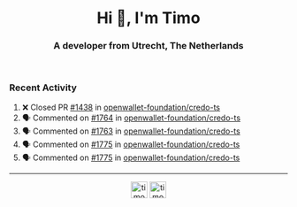 <h1 align="center">Hi 👋, I'm Timo</h1>
<h3 align="center">A developer from Utrecht, The Netherlands</h3>
<br/>
<!-- https://github.com/rahuldkjain/github-profile-readme-generator --!>

<!--  <p align="left"><img src="https://github-readme-stats.vercel.app/api?username=timoglastra&show_icons=true&count_private=true&" alt="timoglastra" /></p> --!>

<!--
Github language stats
<p align="left"><img src="https://github-readme-stats.vercel.app/api/top-langs/?username=timoglastra&layout=compact" alt="timoglastra" /><p>
-->

<!-- Codestats language stats -->
<!-- <p align="left"><img src="https://codestats-readme.vercel.app/api/top-langs/?username=timoglastra&layout=compact&language_count=12" alt="timoglastra" /><p>    --!>
  
<h3>Recent Activity</h3>

<!--START_SECTION:activity-->
1. ❌ Closed PR [#1438](https://github.com/openwallet-foundation/credo-ts/pull/1438) in [openwallet-foundation/credo-ts](https://github.com/openwallet-foundation/credo-ts)
2. 🗣 Commented on [#1764](https://github.com/openwallet-foundation/credo-ts/pull/1764#issuecomment-1969140910) in [openwallet-foundation/credo-ts](https://github.com/openwallet-foundation/credo-ts)
3. 🗣 Commented on [#1763](https://github.com/openwallet-foundation/credo-ts/issues/1763#issuecomment-1963371742) in [openwallet-foundation/credo-ts](https://github.com/openwallet-foundation/credo-ts)
4. 🗣 Commented on [#1775](https://github.com/openwallet-foundation/credo-ts/issues/1775#issuecomment-1963364300) in [openwallet-foundation/credo-ts](https://github.com/openwallet-foundation/credo-ts)
5. 🗣 Commented on [#1775](https://github.com/openwallet-foundation/credo-ts/issues/1775#issuecomment-1963363312) in [openwallet-foundation/credo-ts](https://github.com/openwallet-foundation/credo-ts)
<!--END_SECTION:activity-->

---

<p align="center">
<a href="https://twitter.com/timoglastra" target="blank"><img align="center" src="https://cdn.jsdelivr.net/npm/simple-icons@3.0.1/icons/twitter.svg" alt="timoglastra" height="30" width="30" /></a>
<a href="https://linkedin.com/in/timoglastra" target="blank"><img align="center" src="https://cdn.jsdelivr.net/npm/simple-icons@3.0.1/icons/linkedin.svg" alt="timoglastra" height="30" width="30" /></a>
</p>



